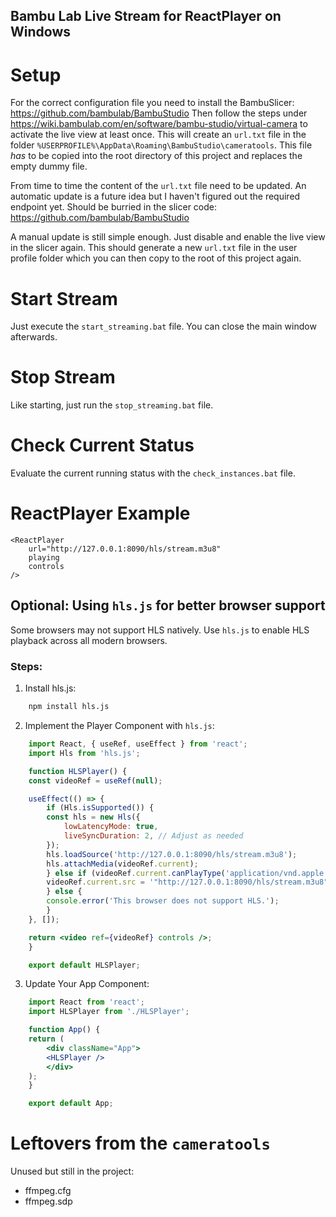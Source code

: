 ## Bambu Lab Live Stream for ReactPlayer on Windows
# Setup
For the correct configuration file you need to install the BambuSlicer: https://github.com/bambulab/BambuStudio
Then follow the steps under https://wiki.bambulab.com/en/software/bambu-studio/virtual-camera to activate the live view at least once. 
This will create an `url.txt` file in the folder `%USERPROFILE%\AppData\Roaming\BambuStudio\cameratools`.
This file *has* to be copied into the root directory of this project and replaces the empty dummy file. 

From time to time the content of the `url.txt` file need to be updated. An automatic update is a future idea but I haven't figured out the required endpoint yet. Should be burried in the slicer code: https://github.com/bambulab/BambuStudio

A manual update is still simple enough. Just disable and enable the live view in the slicer again. This should generate a new `url.txt` file in the user profile folder which you can then copy to the root of this project again.
# Start Stream
Just execute the `start_streaming.bat` file. You can close the main window afterwards.
# Stop Stream
Like starting, just run the `stop_streaming.bat` file.
# Check Current Status
Evaluate the current running status with the `check_instances.bat` file.
# ReactPlayer Example
```
<ReactPlayer
    url="http://127.0.0.1:8090/hls/stream.m3u8"
    playing
    controls
/>
```
## Optional: Using `hls.js` for better browser support
Some browsers may not support HLS natively. Use `hls.js` to enable HLS playback across all modern browsers.
### Steps:
1. Install hls.js:
```bash
    npm install hls.js
```
2. Implement the Player Component with `hls.js`:
```jsx
    import React, { useRef, useEffect } from 'react';
    import Hls from 'hls.js';

    function HLSPlayer() {
    const videoRef = useRef(null);

    useEffect(() => {
        if (Hls.isSupported()) {
        const hls = new Hls({
            lowLatencyMode: true,
            liveSyncDuration: 2, // Adjust as needed
        });
        hls.loadSource('http://127.0.0.1:8090/hls/stream.m3u8');
        hls.attachMedia(videoRef.current);
        } else if (videoRef.current.canPlayType('application/vnd.apple.mpegurl')) {
        videoRef.current.src = '"http://127.0.0.1:8090/hls/stream.m3u8"';
        } else {
        console.error('This browser does not support HLS.');
        }
    }, []);

    return <video ref={videoRef} controls />;
    }

    export default HLSPlayer;
```
3. Update Your App Component:
```jsx
    import React from 'react';
    import HLSPlayer from './HLSPlayer';

    function App() {
    return (
        <div className="App">
        <HLSPlayer />
        </div>
    );
    }

    export default App;
```

# Leftovers from the `cameratools`
Unused but still in the project:
- ffmpeg.cfg
- ffmpeg.sdp
